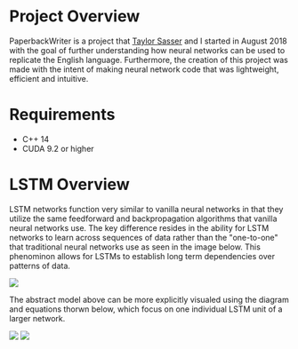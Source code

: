 # Project Overview #

PaperbackWriter is a project that [Taylor Sasser](https://github.com/TaylorSasser) and I started in August 2018 with the goal of further understanding how neural networks can be used to replicate the English language. Furthermore, the creation of this project was made with the intent of making neural network code that was lightweight, efficient and intuitive.

# Requirements #

  * C++ 14
  * CUDA 9.2 or higher

# LSTM Overview #

LSTM networks function very similar to vanilla neural networks in that they utilize the same feedforward and backpropagation algorithms that vanilla neural networks use. The key difference resides in the ability for LSTM networks to learn across sequences of data rather than the "one-to-one" that traditional neural networks use as seen in the image below. This phenominon allows for LSTMs to establish long term dependencies over patterns of data.

![](http://karpathy.github.io/assets/rnn/diags.jpeg)

The abstract model above can be more explicitly visualed using the diagram and equations thorwn below, which focus on one individual LSTM unit of a larger network.

![](https://skymind.ai/images/wiki/greff_lstm_diagram.png)
![](https://wikimedia.org/api/rest_v1/media/math/render/svg/2db2cba6a0d878e13932fa27ce6f3fb71ad99cf1)
